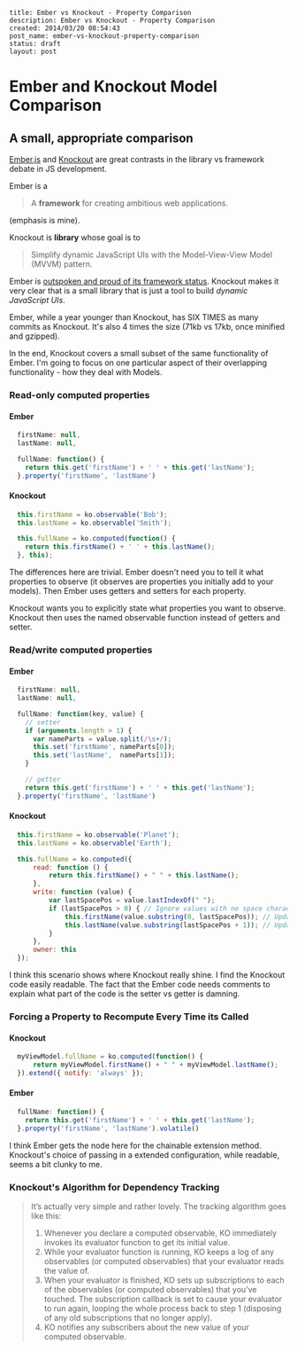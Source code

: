 ```
title: Ember vs Knockout - Property Comparison
description: Ember vs Knockout - Property Comparison
created: 2014/03/20 08:54:43
post_name: ember-vs-knockout-property-comparison
status: draft
layout: post
```

# Ember and Knockout Model Comparison
## A small, appropriate comparison

[Ember.js](http://emberjs.com/) and [Knockout](http://knockoutjs.com/) are great contrasts in the library vs framework debate in JS development.

Ember is a
> A __framework__ for creating ambitious web applications.

(emphasis is mine).

Knockout is __library__ whose goal is to
> Simplify dynamic JavaScript UIs with the Model-View-View Model (MVVM) pattern.

Ember is [outspoken and proud of its framework status](https://www.youtube.com/watch?v=jScLjUlLTLI). Knockout makes it very clear that is a small library that is just a tool to build _dynamic JavaScript UIs_.

Ember, while a year younger than Knockout, has SIX TIMES as many commits as Knockout. It's also 4 times the size (71kb vs 17kb, once minified and gzipped).

In the end, Knockout covers a small subset of the same functionality of Ember. I'm going to focus on one particular aspect of their overlapping functionality - how they deal with Models.

### Read-only computed properties

#### Ember

```javascript
  firstName: null,
  lastName: null,

  fullName: function() {
    return this.get('firstName') + ' ' + this.get('lastName');
  }.property('firstName', 'lastName')
```

#### Knockout

```javascript
  this.firstName = ko.observable('Bob');
  this.lastName = ko.observable('Smith');

  this.fullName = ko.computed(function() {
    return this.firstName() + ' ' + this.lastName();
  }, this);
```

The differences here are trivial. Ember doesn't need you to tell it what properties to observe (it observes are properties you initially add to your models). Then Ember uses getters and setters for each property.

Knockout wants you to explicitly state what properties you want to observe. Knockout then uses the named observable function instead of getters and setter.

### Read/write computed properties

#### Ember

```javascript
  firstName: null,
  lastName: null,

  fullName: function(key, value) {
    // setter
    if (arguments.length > 1) {
      var nameParts = value.split(/\s+/);
      this.set('firstName', nameParts[0]);
      this.set('lastName',  nameParts[1]);
    }

    // getter
    return this.get('firstName') + ' ' + this.get('lastName');
  }.property('firstName', 'lastName')
```

#### Knockout

```javascript
  this.firstName = ko.observable('Planet');
  this.lastName = ko.observable('Earth');

  this.fullName = ko.computed({
      read: function () {
          return this.firstName() + " " + this.lastName();
      },
      write: function (value) {
          var lastSpacePos = value.lastIndexOf(" ");
          if (lastSpacePos > 0) { // Ignore values with no space character
              this.firstName(value.substring(0, lastSpacePos)); // Update "firstName"
              this.lastName(value.substring(lastSpacePos + 1)); // Update "lastName"
          }
      },
      owner: this
  });
```

I think this scenario shows where Knockout really shine. I find the Knockout code easily readable. The fact that the Ember code needs comments to explain what part of the code is the setter vs getter is damning.

### Forcing a Property to Recompute Every Time its Called

#### Knockout

```javascript
  myViewModel.fullName = ko.computed(function() {
      return myViewModel.firstName() + " " + myViewModel.lastName();
  }).extend({ notify: 'always' });
```

#### Ember

```javascript
  fullName: function() {
    return this.get('firstName') + ' ' + this.get('lastName');
  }.property('firstName', 'lastName').volatile()
```

I think Ember gets the node here for the chainable extension method. Knockout's choice of passing in a extended configuration, while readable, seems a bit clunky to me.

### Knockout's Algorithm for Dependency Tracking

>
>  It’s actually very simple and rather lovely. The tracking algorithm goes like this:
>
>  1. Whenever you declare a computed observable, KO immediately invokes its evaluator function to get its initial value.
>  2. While your evaluator function is running, KO keeps a log of any observables (or computed observables) that your  evaluator reads the value of.
>  3. When your evaluator is finished, KO sets up subscriptions to each of the observables (or computed observables) that   you’ve touched. The subscription callback is set to cause your evaluator to run again, looping the whole process back to step 1 (disposing of any old subscriptions that no longer apply).
>  4. KO notifies any subscribers about the new value of your computed observable.
